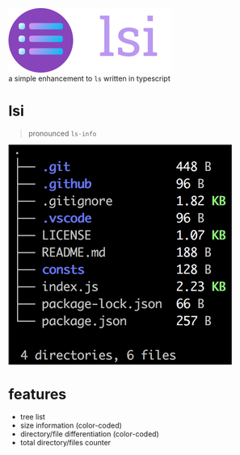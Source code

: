 ![lsi](./lsi.png)  
a simple enhancement to `ls` written in typescript

# lsi

> pronounced `ls·info`

![](./lsi_example.png)

# features

- tree list
- size information (color-coded)
- directory/file differentiation (color-coded)
- total directory/files counter

